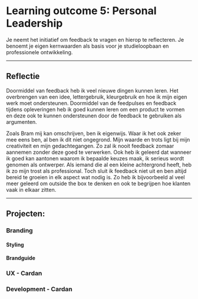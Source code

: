 # Learning outcome 5: Personal Leadership

Je neemt het initiatief om feedback te vragen en hierop te reflecteren. Je benoemt je eigen kernwaarden als basis voor je studieloopbaan en professionele ontwikkeling.

---

## Reflectie
Doormiddel van feedback heb ik veel nieuwe dingen kunnen leren. Het overbrengen van een idee, lettergebruik, kleurgebruik en hoe ik mijn eigen werk moet ondersteunen. Doormiddel van de feedpulses en feedback tijdens opleveringen heb ik goed kunnen leren om een product te vormen en deze ook te kunnen ondersteunen door de feedback te gebruiken als argumenten. 

Zoals Bram mij kan omschrijven, ben ik eigenwijs. Waar ik het ook zeker mee eens ben, al ben ik dit niet ongegrond. Mijn waarde en trots ligt bij mijn creativiteit en mijn gedachtegangen. Zo zal ik nooit feedback zomaar aannemen zonder deze goed te verwerken. Ook heb ik geleerd dat wanneer ik goed kan aantonen waarom ik bepaalde keuzes maak, ik serieus wordt genomen als ontwerper. Als iemand die al een kleine achtergrond heeft, heb ik zo mijn trost als professional. Toch sluit ik feedback niet uit en ben altijd bereid te groeien in elk aspect wat nodig is. Zo heb ik bijvoorbeeld al veel meer geleerd om outside the box te denken en ook te begrijpen hoe klanten vaak in elkaar zitten.

---

## Projecten: 
### Branding

#### Styling
#### Brandguide

### UX - Cardan

### Development - Cardan